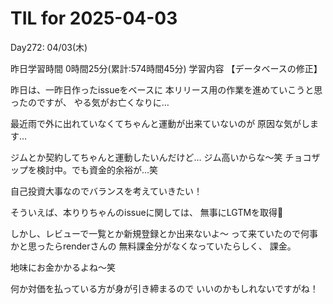 # TIL for 2025-04-03
Day272: 04/03(木)

昨日学習時間 0時間25分(累計:574時間45分)
学習内容 【データベースの修正】

昨日は、一昨日作ったissueをベースに
本リリース用の作業を進めていこうと思ったのですが、
やる気がお亡くなりに…

最近雨で外に出れていなくてちゃんと運動が出来ていないのが
原因な気がします…

ジムとか契約してちゃんと運動したいんだけど…
ジム高いからな〜笑
チョコザップを検討中。でも資金的余裕が…笑

自己投資大事なのでバランスを考えていきたい！

そういえば、本りりちゃんのissueに関しては、
無事にLGTMを取得👏

しかし、レビューで一覧とか新規登録とか出来ないよ〜
って来ていたので何事かと思ったらrenderさんの
無料課金分がなくなっていたらしく、
課金。

地味にお金かかるよね〜笑

何か対価を払っている方が身が引き締まるので
いいのかもしれないですがね！